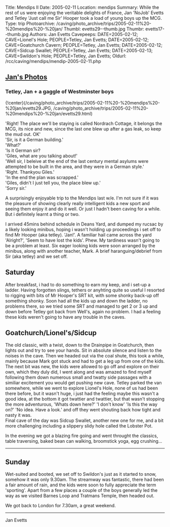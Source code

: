 Title: Mendips II 
Date: 2005-02-11
Location: mendips
Summary: While the rest of us were enjoying the veritable delights of France, Jan 'NoJob' Evetts and Tetley 'Just call me Sir' Hooper took a load of young boys up the MCG.
Type: trip
Photoarchive: /caving/photo_archive/trips/2005-02-11%20-%20mendips%20-%20jan/
Thumbl: evetts29--thumb.jpg
Thumbr: evetts17--thumb.jpg
Authors: Jan Evetts
Cavepeeps: DATE=2005-02-12; CAVE=Lionel's Hole; PEOPLE=Tetley, Jan Evetts;
      DATE=2005-02-12; CAVE=Goatchurch Cavern; PEOPLE=Tetley, Jan Evetts;
      DATE=2005-02-12; CAVE=Sidcup Swallet; PEOPLE=Tetley, Jan Evetts;
      DATE=2005-02-13; CAVE=Swildon's Hole; PEOPLE=Tetley, Jan Evetts;
Oldurl: /rcc/caving/mendips/mendip-2005-02-11.php


## [Jan's Photos](/caving/photo_archive/trips/2005-02-11%20-%20mendips%20-%20jan/dirindex.html)

### Tetley, Jan + a gaggle of Westminster boys

{!center}(/caving/photo_archive/trips/2005-02-11%20-%20mendips%20-%20jan/evetts29.JPG, /caving/photo_archive/trips/2005-02-11%20-%20mendips%20-%20jan/evetts29.html) 

'Right! The place we'll be staying is called
Nordrach Cottage, it belongs the MCG, its nice and new, since the last one
blew up after a gas leak, so keep the mud out. OK'  
'Sir, is it a German building.'  
'What?'  
'Is it German sir?  
'Giles, what are you talking about!'  
'Well sir, I beleive at the end of the last century mental asylums were
attempted to be built in the area, and they were in a German style.'  
'Right. Thankyou Giles.'  
'In the end the plan was scrapped.'  
'Giles, didn't I just tell you, the place blew up.'  
'Sorry sir.'  
  
A surprisingly enjoyable trip to the Mendips last w/e. I'm not sure if it was
the pleasure of showing clearly really intelligent kids a new sport and seeing
them enjoy it and do it well. Or just I hadn't been caving for a while. But i
definitely learnt a thing or two.  
  
I arrived 45mins behind schedule in Deans Yard, and dumped my rucsac by a
likely looking minibus, hoping i wasn't holding up proceedings i set off to
find Mr Hooper (aka tetley). 'Jan!'. A familiar hail came across the yard
'Alright?', 'Seem to have lost the kids'. Phew. My tardiness wasn't going to
be a problem at least. Six eager looking kids were soon arranged by the
minibus, along with another teacher, Mark. A brief haranguing/debrief from Sir
(aka tetley) and we set off.

## Saturday

After breakfast, i had to do something to earn my keep, and i set-up a ladder.
Having forgotten slings, tethers or anyhting quite so useful I resorted to
rigging with bits of Mr Hooper's SRT kit, with some shonky back-up off
something shonky. Soon had all the kids up and down the ladder, no problems
there, so we tried some SRT and managed to get 2 or 3 up and down before
Tetley got back from Well's, again no problem. I had a feeling these kids
weren't going to have any trouble in the caves.  
  

## Goatchurch/Lionel's/Sidcup

The old classic, with a twist, down to the Drainpipe in Goatchurch, then
lights out and try to see your hands. Sit in absolute silence and listen to
the noises in the cave. Then we headed out via the coal shute, this took a
while, mainly because Mark got stuck and had to get a leg up from one of the
kids. The next bit was new, the kids were allowed to go off and explore on
their own, which they duly did, I went along and was amazed to find myself
following them down numerous small and twatty side passages with a similiar
excitement you would get pushing new cave. Tetley parked the van somewhere,
while we went to explore Lionel's Hole, none of us had been there before, but
it wasn't huge, i just had the feeling maybe this wasn't a good idea, at the
bottom it got twattier and twattier, but that wasn't stopping the more
adventurous, 'Whats down here?' 'I don't know' 'Is this the way on?' 'No idea.
Have a look.' and off they went shouting back how tight and nasty it was.  
Final cave of the day was Sidcup Swallet, another new one for me, and a bit
more challenging including a slippery slidy hole called the Lobster Pot.  
  
In the evening we got a blazing fire going and went throught the classics,
table traversing, baked bean can walking, broomstick yoga, egg crushing...  

* * *

## Sunday

Wet-suited and booted, we set off to Swildon's just as it started to snow,
somehow it was only 9.30am. The streamway was fantastic, there had been a fair
amount of rain, and the kids were soon to fully appreciate the term
'sporting'. Apart from a few places a couple of the boys generally led the way
as we visited Barnes Loop and Tratmans Temple, then headed out.  
  
We got back to London for 7.30am, a great weekend.

* * *

Jan Evetts

